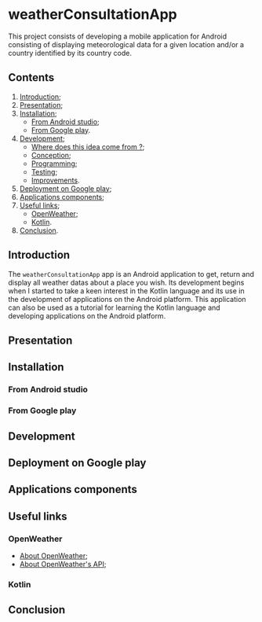 # weatherConsultationApp

This project consists of developing a mobile application for Android consisting of displaying meteorological data for a given location and/or a country identified by its country code.

## Contents

1. [Introduction](#introduction);
2. [Presentation](#presentation);
3. [Installation](#installation);
    * [From Android studio](#from_android_studio);
    * [From Google play](from_google_play).
4. [Development](#development);
   * [Where does this idea come from ?]();
   * [Conception]();
   * [Programming]();
   * [Testing]();
   * [Improvements]().
5. [Deployment on Google play](#deployment_on_google_play);
6. [Applications components](#applications_components);
7. [Useful links](#useful_links);
   * [OpenWeather](#openWeather);
   * [Kotlin](#kotlin).
8. [Conclusion](#conclusion).

<a name="introduction"></a>
## Introduction

The ```weatherConsultationApp``` app is an Android application to get, return and display all weather datas about a place you wish. Its development begins when I started to take a keen interest in the Kotlin language and its use in the development of applications on the Android platform. This application can also be used as a tutorial for learning the Kotlin language and developing applications on the Android platform.

<a name="presentation"></a>
## Presentation

<a name="installation"></a>
## Installation

<a name="from_android_studio"></a>
### From Android studio

<a name="from_google_play"></a>
### From Google play

<a name="development"></a>
## Development

<a name="deployment_on_google_play"></a>
## Deployment on Google play

<a name="applications_components"></a>
## Applications components

<a name="useful_links"></a>
## Useful links

<a name="openWeather"></a>
### OpenWeather
* [About OpenWeather](https://openweathermap.org);
* [About OpenWeather's API](https://openweathermap.org/api);

<a name="kotlin"></a>
### Kotlin

<a name="conclusion"></a>
## Conclusion
